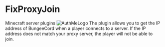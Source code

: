 # FixProxyJoin
Minecraft server plugins
<img src="?raw=true" alt="AuthMeLogo" style="max-width: 100%;">
The plugin allows you to get the IP address of BungeeCord when a player connects to a server.
If the IP address does not match your proxy server, the player will not be able to join.
